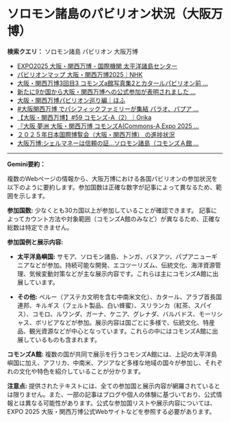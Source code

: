 # ソロモン諸島のパビリオン状況（大阪万博）

**検索クエリ：** ソロモン諸島 パビリオン 大阪万博

- [EXPO2025 大阪・関西万博 - 国際機関 太平洋諸島センター](https://pic.or.jp/featured_word/10255/)
- [パビリオンマップ 大阪・関西万博2025｜NHK](https://www3.nhk.or.jp/news/special/osaka_expo/pavilion/)
- [大阪・関西万博3回目3 コモンズa館写真集2とカタールパビリオン前 ...](https://ameblo.jp/bomuu/entry-12895014892.html)
- [新たに9か国から大阪・関西万博への公式参加が表明されました ...](https://www.expo2025.or.jp/news/news-20220531-01/)
- [大阪・関西万博パビリオン巡り編｜ほふ](https://note.com/matugeya/n/nedf39f8182d6)
- [#大阪関西万博 でパシフィックファミリーが集結 パラオ、パプア ...](https://www.instagram.com/p/DLBl9BHzbct/)
- [【大阪・関西万博】#59 コモンズ-A（2）｜Orika](https://note.com/orika_1101/n/n42ce5b4d304b)
- [『大阪 夢洲 大阪・関西万博 コモンズA(Commons-A,Expo 2025 ...](https://4travel.jp/travelogue/11979428)
- [２０２５年日本国際博覧会（大阪・関西万博） の進捗状況](https://www.cas.go.jp/jp/seisaku/expo_suisin_honbu/kankei_renraku/dai5/siryou1.pdf)
- [大阪万博:シェルマネーは信頼の証…ソロモン諸島（コモンズＡ館 ...](https://www.yomiuri.co.jp/expo2025/now/20250523-OYO1T50009/)


---

**Gemini要約：**

複数のWebページの情報から、大阪万博における各国パビリオンの参加状況を以下のように要約します。参加国数は正確な数字が記事によって異なるため、範囲を示します。

**参加国数:** 少なくとも30カ国以上が参加していることが確認できます。  記事によってカウント方法や対象範囲（コモンズA館のみなど）が異なるため、正確な総数は特定できません。

**参加国例と展示内容:**

* **太平洋島嶼国:** サモア、ソロモン諸島、トンガ、バヌアツ、パプアニューギニアなどが参加。持続可能な開発、エコツーリズム、伝統文化、海洋資源管理、気候変動対策などが主な展示内容です。これらは主にコモンズA館に出展しています。

* **その他:** ペルー（アステカ文明を含む中南米文化）、カタール、アラブ首長国連邦、キルギス（フェルト製品、白い蜂蜜）、スリランカ（紅茶、スパイス）、コモロ、ルワンダ、ガーナ、ケニア、グレナダ、バルバドス、モーリシャス、ボリビアなどが参加。展示内容は国ごとに多様で、伝統文化、特産品、観光資源などが中心となっています。これらの中にはコモンズA館に出展しているものも含まれます。

**コモンズA館:** 複数の国が共同で展示を行うコモンズA館には、上記の太平洋島嶼国に加え、アフリカ、中南米、アジアなど多様な地域の国々が参加し、それぞれの文化や特色を紹介していることが分かります。


**注意点:** 提供されたテキストには、全ての参加国と展示内容が網羅されているとは限りません。また、一部の記事はブログや個人の体験に基づいており、公式情報とは異なる可能性があります。公式な参加国リストや展示内容については、EXPO 2025 大阪・関西万博公式Webサイトなどを参照する必要があります。


